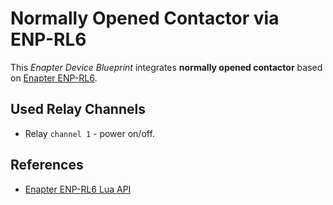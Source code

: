 # Normally Opened Contactor via ENP-RL6

This _Enapter Device Blueprint_ integrates **normally opened contactor** based on [Enapter ENP-RL6](https://handbook.enapter.com/modules/ENP-RL6/ENP-RL6.html).

## Used Relay Channels

- Relay `channel 1` - power on/off.

## References

- [Enapter ENP-RL6 Lua API](https://developers.enapter.com/docs/reference/ucm/rl6)
